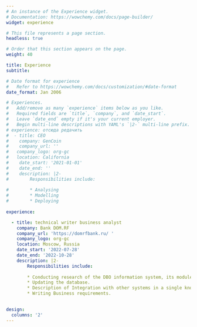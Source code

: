 ```yaml
---
# An instance of the Experience widget.
# Documentation: https://wowchemy.com/docs/page-builder/
widget: experience

# This file represents a page section.
headless: true

# Order that this section appears on the page.
weight: 40

title: Experience
subtitle:

# Date format for experience
#   Refer to https://wowchemy.com/docs/customization/#date-format
date_format: Jan 2006

# Experiences.
#   Add/remove as many `experience` items below as you like.
#   Required fields are `title`, `company`, and `date_start`.
#   Leave `date_end` empty if it's your current employer.
#   Begin multi-line descriptions with YAML's `|2-` multi-line prefix.
# experience: отсюда редачить
#  - title: CEO
#    company: GenCoin
#    company_url: ''
#   company_logo: org-gc
#   location: California
#    date_start: '2021-01-01'
#    date_end: ''
#    description: |2-
#        Responsibilities include:
        
#        * Analysing
#        * Modelling
#        * Deploying
        
experience:

  - title: technical writer business analyst
    company: Bank DOM.RF
    company_url: 'https://domrfbank.ru/ '
    company_logo: org-gc
    location: Moscow, Russia
    date_start: '2022-07-28'
    date_end: '2022-10-28'
    description: |2-
        Responsibilities include:
        
        * Conducting research of the DBO information system, its modules and components.
        * Updating the database.
        * Description of Integration with other systems in a single knowledge base. 
        * Writing Business requirements.
        

design:
  columns: '2'
---
```

